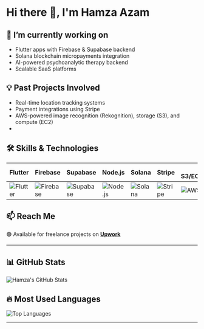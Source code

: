 # Hi there 👋, I'm Hamza Azam

## 🔭 I’m currently working on
- Flutter apps with Firebase & Supabase backend
- Solana blockchain micropayments integration
- AI-powered psychoanalytic therapy backend
- Scalable SaaS platforms

## 💡 Past Projects Involved
- Real-time location tracking systems
- Payment integrations using Stripe
- AWS-powered image recognition (Rekognition), storage (S3), and compute (EC2)
- 

## 🛠️ Skills & Technologies
| Flutter | Firebase | Supabase | Node.js | Solana | Stripe | AWS S3/EC2/Rekognition |
|---------|----------|----------|---------|--------|--------|------------------------|
| ![Flutter](https://img.shields.io/badge/-Flutter-02569B?style=flat-square&logo=flutter&logoColor=white) | ![Firebase](https://img.shields.io/badge/-Firebase-FFCA28?style=flat-square&logo=firebase&logoColor=black) | ![Supabase](https://img.shields.io/badge/-Supabase-3ECF8E?style=flat-square&logo=supabase&logoColor=black) | ![Node.js](https://img.shields.io/badge/-Node.js-339933?style=flat-square&logo=node.js&logoColor=white) | ![Solana](https://img.shields.io/badge/-Solana-00FFA3?style=flat-square&logo=solana&logoColor=white) | ![Stripe](https://img.shields.io/badge/-Stripe-635BFF?style=flat-square&logo=stripe&logoColor=white) | ![AWS](https://img.shields.io/badge/-AWS-232F3E?style=flat-square&logo=amazonaws&logoColor=white) |

## 📫 Reach Me
🟢 Available for freelance projects on [**Upwork**](https://www.upwork.com/freelancers/~01aaf214297b237cb9)

---

## 📊 GitHub Stats

![Hamza's GitHub Stats](https://github-readme-stats-nine-gilt.vercel.app/api?username=hamza39460&include_all_commits=true&show_icons=true&theme=dark)

## 🔥 Most Used Languages

![Top Languages](https://github-readme-stats-nine-gilt.vercel.app/api/top-langs/?username=hamza39460&layout=compact&theme=dark)

---

